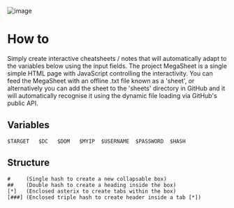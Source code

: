 ![image](https://github.com/user-attachments/assets/93f730e7-da58-4f64-8e0a-027a0d2c8b80)

# How to
Simply create interactive cheatsheets / notes that will automatically adapt to the variables below using the input fields. The project MegaSheet is a single simple HTML page with JavaScript controlling the interactivity. You can feed the MegaSheet with an offline .txt file known as a 'sheet', or alternatively you can add the sheet to the 'sheets' directory in GitHub and it will automatically recognise it using the dynamic file loading via GitHub's public API.
## Variables
```
$TARGET   $DC   $DOM   $MYIP  $USERNAME  $PASSWORD  $HASH
```
## Structure
```
#     (Single hash to create a new collapsable box)
##    (Double hash to create a heading inside the box)
[*]   (Enclosed asterix to create tabs within the box)
[###] (Enclosed triple hash to create header inside a tab [*])
```
